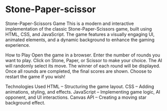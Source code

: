 # Stone-Paper-scissor
Stone-Paper-Scissors Game This is a modern and interactive implementation of the classic Stone-Paper-Scissors game, built using HTML, CSS, and JavaScript. The game features a visually engaging UI, animated elements, and a dynamic background to enhance the gaming experience. 


How to Play
Open the game in a browser.
Enter the number of rounds you want to play.
Click on Stone, Paper, or Scissor to make your choice.
The AI will randomly select its move.
The winner of each round will be displayed.
Once all rounds are completed, the final scores are shown.
Choose to restart the game if you wish!

Technologies Used
HTML – Structuring the game layout.
CSS – Adding animations, styling, and effects.
JavaScript – Implementing game logic, AI opponent, and UI interactions.
Canvas API – Creating a moving star background effect.
